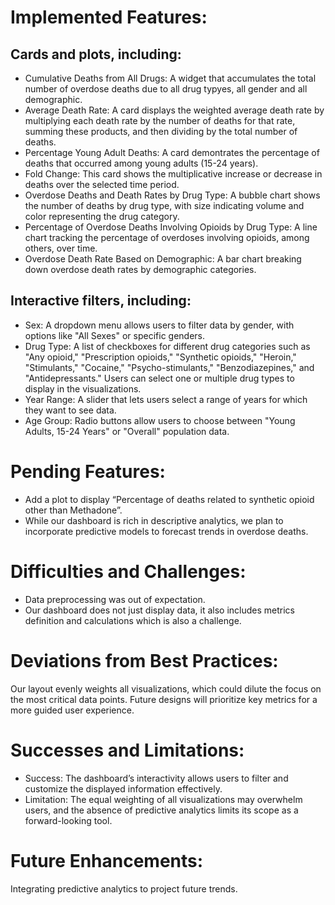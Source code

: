 # Implemented Features:
## Cards and plots, including:
- Cumulative Deaths from All Drugs: A widget that accumulates the total number of overdose deaths due to all drug typyes, all gender and all demographic.
- Average Death Rate: A card displays the weighted average death rate by multiplying each death rate by the number of deaths for that rate, summing these products, and then dividing by the total number of deaths.
- Percentage Young Adult Deaths: A card demontrates the percentage of deaths that occurred among young adults (15-24 years).
- Fold Change: This card shows the multiplicative increase or decrease in deaths over the selected time period.
- Overdose Deaths and Death Rates by Drug Type: A bubble chart shows the number of deaths by drug type, with size indicating volume and color representing the drug category.
- Percentage of Overdose Deaths Involving Opioids by Drug Type: A line chart tracking the percentage of overdoses involving opioids, among others, over time.
- Overdose Death Rate Based on Demographic: A bar chart breaking down overdose death rates by demographic categories.
## Interactive filters, including:
- Sex: A dropdown menu allows users to filter data by gender, with options like "All Sexes" or specific genders.
- Drug Type: A list of checkboxes for different drug categories such as "Any opioid," "Prescription opioids," "Synthetic opioids," "Heroin," "Stimulants," "Cocaine," "Psycho-stimulants," "Benzodiazepines," and "Antidepressants." Users can select one or multiple drug types to display in the visualizations.
- Year Range: A slider that lets users select a range of years for which they want to see data.
- Age Group: Radio buttons allow users to choose between "Young Adults, 15-24 Years" or "Overall" population data.
# Pending Features:
- Add a plot to display “Percentage of deaths related to synthetic opioid other than Methadone”.
- While our dashboard is rich in descriptive analytics, we plan to incorporate predictive models to forecast trends in overdose deaths.
# Difficulties and Challenges:
- Data preprocessing was out of expectation.
- Our dashboard does not just display data, it also includes metrics definition and calculations which is also a challenge.
# Deviations from Best Practices:
Our layout evenly weights all visualizations, which could dilute the focus on the most critical data points. Future designs will prioritize key metrics for a more guided user experience.
# Successes and Limitations:
- Success: The dashboard’s interactivity allows users to filter and customize the displayed information effectively.
- Limitation: The equal weighting of all visualizations may overwhelm users, and the absence of predictive analytics limits its scope as a forward-looking tool.
# Future Enhancements:
Integrating predictive analytics to project future trends.